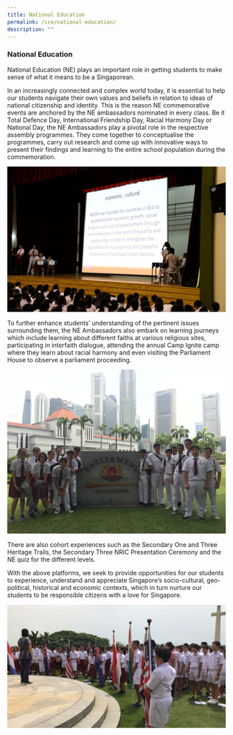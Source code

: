 ```yaml
---
title: National Education
permalink: /cce/national-education/
description: ""
---
```

### National Education

National Education (NE) plays an important role in getting students to make sense of what it means to be a Singaporean.  

  

In an increasingly connected and complex world today, it is essential to help our students navigate their own values and beliefs in relation to ideas of national citizenship and identity. This is the reason NE commemorative events are anchored by the NE ambassadors nominated in every class. Be it Total Defence Day, International Friendship Day, Racial Harmony Day or National Day, the NE Ambassadors play a pivotal role in the respective assembly programmes. They come together to conceptualise the programmes, carry out research and come up with innovative ways to present their findings and learning to the entire school population during the commemoration.

  

![](/images/NE%201.jpeg)
  

To further enhance students’ understanding of the pertinent issues surrounding them, the NE Ambassadors also embark on learning journeys which include learning about different faiths at various religious sites, participating in interfaith dialogue, attending the annual Camp Ignite camp where they learn about racial harmony and even visiting the Parliament House to observe a parliament proceeding.

  

![](/images/NE%202.jpeg)

  

There are also cohort experiences such as the Secondary One and Three Heritage Trails, the Secondary Three NRIC Presentation Ceremony and the NE quiz for the different levels.

  

With the above platforms, we seek to provide opportunities for our students to experience, understand and appreciate Singapore’s socio-cultural, geo-political, historical and economic contexts, which in turn nurture our students to be responsible citizens with a love for Singapore.

  

![](/images/NE%203.jpeg)